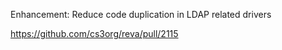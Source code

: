 Enhancement: Reduce code duplication in LDAP related drivers

https://github.com/cs3org/reva/pull/2115
